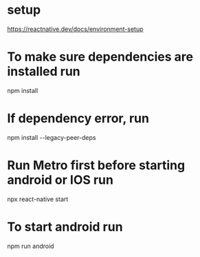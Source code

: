 # setup
https://reactnative.dev/docs/environment-setup

# To make sure dependencies are installed run
npm install

# If dependency error, run
npm install --legacy-peer-deps

# Run Metro first before starting android or IOS run
npx react-native start

# To start android run
npm run android
